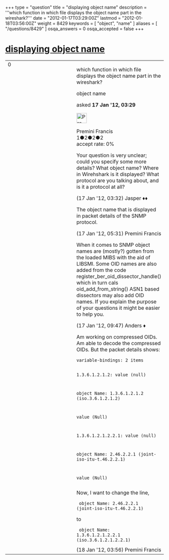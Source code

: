+++
type = "question"
title = "displaying object name"
description = '''which function in which file displays the object name part in the wireshark?'''
date = "2012-01-17T03:29:00Z"
lastmod = "2012-01-18T03:56:00Z"
weight = 8429
keywords = [ "object", "name" ]
aliases = [ "/questions/8429" ]
osqa_answers = 0
osqa_accepted = false
+++

<div class="headNormal">

# [displaying object name](/questions/8429/displaying-object-name)

</div>

<div id="main-body">

<div id="askform">

<table id="question-table" style="width:100%;"><colgroup><col style="width: 50%" /><col style="width: 50%" /></colgroup><tbody><tr class="odd"><td style="width: 30px; vertical-align: top"><div class="vote-buttons"><span id="post-8429-upvote" class="ajax-command post-vote up" rel="nofollow" title="I like this post (click again to cancel)"> </span><div id="post-8429-score" class="post-score" title="current number of votes">0</div><span id="post-8429-downvote" class="ajax-command post-vote down" rel="nofollow" title="I dont like this post (click again to cancel)"> </span> <span id="favorite-mark" class="ajax-command favorite-mark" rel="nofollow" title="mark/unmark this question as favorite (click again to cancel)"> </span><div id="favorite-count" class="favorite-count"></div></div></td><td><div id="item-right"><div class="question-body"><p>which function in which file displays the object name part in the wireshark?</p></div><div id="question-tags" class="tags-container tags"><span class="post-tag tag-link-object" rel="tag" title="see questions tagged &#39;object&#39;">object</span> <span class="post-tag tag-link-name" rel="tag" title="see questions tagged &#39;name&#39;">name</span></div><div id="question-controls" class="post-controls"></div><div class="post-update-info-container"><div class="post-update-info post-update-info-user"><p>asked <strong>17 Jan '12, 03:29</strong></p><img src="https://secure.gravatar.com/avatar/92707c24fa77ae73d3dd88b6a93a32aa?s=32&amp;d=identicon&amp;r=g" class="gravatar" width="32" height="32" alt="Premini%20Francis&#39;s gravatar image" /><p><span>Premini Francis</span><br />
<span class="score" title="1 reputation points">1</span><span title="2 badges"><span class="badge1">●</span><span class="badgecount">2</span></span><span title="2 badges"><span class="silver">●</span><span class="badgecount">2</span></span><span title="2 badges"><span class="bronze">●</span><span class="badgecount">2</span></span><br />
<span class="accept_rate" title="Rate of the user&#39;s accepted answers">accept rate:</span> <span title="Premini Francis has no accepted answers">0%</span></p></div></div><div id="comments-container-8429" class="comments-container"><span id="8430"></span><div id="comment-8430" class="comment"><div id="post-8430-score" class="comment-score"></div><div class="comment-text"><p>Your question is very unclear; could you specify some more details? What object name? Where in Wirehshark is it displayed? What protocol are you talking about, and is it a protocol at all?</p></div><div id="comment-8430-info" class="comment-info"><span class="comment-age">(17 Jan '12, 03:32)</span> <span class="comment-user userinfo">Jasper ♦♦</span></div></div><span id="8432"></span><div id="comment-8432" class="comment"><div id="post-8432-score" class="comment-score"></div><div class="comment-text"><p>The object name that is displayed in packet details of the SNMP protocol.</p></div><div id="comment-8432-info" class="comment-info"><span class="comment-age">(17 Jan '12, 05:31)</span> <span class="comment-user userinfo">Premini Francis</span></div></div><span id="8441"></span><div id="comment-8441" class="comment"><div id="post-8441-score" class="comment-score"></div><div class="comment-text"><p>When it comes to SNMP object names are (mostly?) gotten from the loaded MIBS with the aid of LIBSMI. Some OID names are also added from the code register_ber_oid_dissector_handle() which in turn cals oid_add_from_string() ASN1 based dissectors may also add OID names. If you explain the purpose of your questions it might be easier to help you.</p></div><div id="comment-8441-info" class="comment-info"><span class="comment-age">(17 Jan '12, 09:47)</span> <span class="comment-user userinfo">Anders ♦</span></div></div><span id="8451"></span><div id="comment-8451" class="comment"><div id="post-8451-score" class="comment-score"></div><div class="comment-text"><p>Am working on compressed OIDs. Am able to decode the compressed OIDs. But the packet details shows:</p><pre><code>variable-bindings: 2 items

1.3.6.1.2.1.2: value (null)

   object Name: 1.3.6.1.2.1.2 (iso.3.6.1.2.1.2)

   value (Null)

1.3.6.1.2.1.2.2.1: value (null)

   object Name: 2.46.2.2.1 (joint-iso-itu-t.46.2.2.1)

   value (Null)</code></pre><p>Now, I want to change the line,</p><pre><code>  object Name: 2.46.2.2.1 (joint-iso-itu-t.46.2.2.1)</code></pre><p>to</p><pre><code>  object Name: 1.3.6.1.2.1.2.2.1 (iso.3.6.1.2.1.2.2.1)</code></pre></div><div id="comment-8451-info" class="comment-info"><span class="comment-age">(18 Jan '12, 03:56)</span> <span class="comment-user userinfo">Premini Francis</span></div></div></div><div id="comment-tools-8429" class="comment-tools"></div><div class="clear"></div><div id="comment-8429-form-container" class="comment-form-container"></div><div class="clear"></div></div></td></tr></tbody></table>

</div>

</div>

